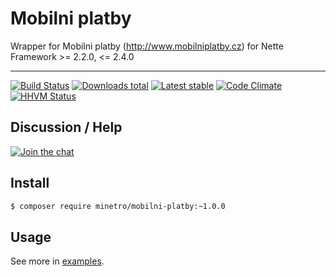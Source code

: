 # Mobilni platby

Wrapper for Mobilni platby (http://www.mobilniplatby.cz) for Nette Framework >= 2.2.0, <= 2.4.0

-----

[![Build Status](https://img.shields.io/travis/minetro/mobilni-platby.svg?style=flat-square)](https://travis-ci.org/minetro/mobilni-platby)
[![Downloads total](https://img.shields.io/packagist/dt/minetro/mobilni-platby.svg?style=flat-square)](https://packagist.org/packages/minetro/mobilni-platby)
[![Latest stable](https://img.shields.io/packagist/v/minetro/mobilni-platby.svg?style=flat-square)](https://packagist.org/packages/minetro/mobilni-platby)
[![Code Climate](https://img.shields.io/codeclimate/github/minetro/mobilni-platby/badges/gpa.svg?style=flat-square)](https://codeclimate.com/github/minetro/mobilni-platby)
[![HHVM Status](https://img.shields.io/hhvm/minetro/mobilni-platby.svg?style=flat-square)](http://hhvm.h4cc.de/package/minetro/mobilni-platby)

## Discussion / Help

[![Join the chat](https://img.shields.io/gitter/room/minetro/nette.svg?style=flat-square)](https://gitter.im/minetro/nette?utm_source=badge&utm_medium=badge&utm_campaign=pr-badge&utm_content=badge)

## Install

```sh
$ composer require minetro/mobilni-platby:~1.0.0
```
## Usage

See more in [examples](https://github.com/minetro/mobilni-platby/tree/master/examples).
